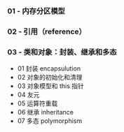 ### 01 - 内存分区模型

### 02 - 引用（reference）

### 03 - 类和对象：封装、继承和多态
- 01 封装                     encapsulution
- 02 对象的初始化和清理
- 03 对象模型和 this 指针
- 04 友元
- 05 运算符重载
- 06 继承                     inheritance
- 07 多态                     polymorphism
